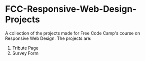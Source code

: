 # FCC-Responsive-Web-Design-Projects
A collection of the projects made for Free Code Camp's course on Responsive Web Design. The projects are:
1. Tribute Page
2. Survey Form
